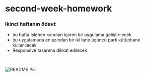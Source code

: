 # second-week-homework

### ikinci haftanın ödevi:

- bu hafta işlenen konuları içeren bir uygulama geliştirilecek
- bu uygulamada en azından bir iki tane üçüncü parti kütüphane kullanılacak
- Responsive tasarıma dikkat edilecek

<br>

![README Pic](./pic.gif)
